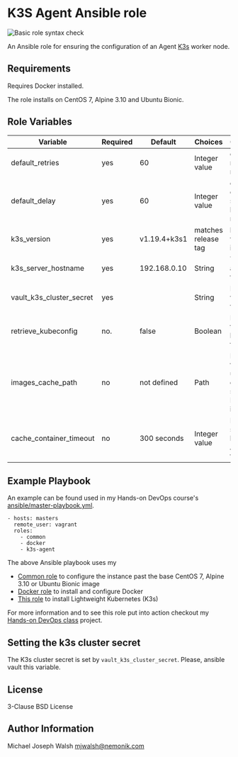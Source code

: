 # K3S Agent Ansible role

![Basic role syntax check](https://github.com/nemonik/k3s-agent-role/workflows/Basic%20role%20syntax%20check/badge.svg)

An Ansible role for ensuring the configuration of an Agent [K3s](https://k3s.io/) worker node.

## Requirements

Requires Docker installed.

The role installs on CentOS 7, Alpine 3.10 and Ubuntu Bionic.

## Role Variables

| Variable                 | Required | Default               | Choices             | Comments                                         |
|--------------------------|----------|-----------------------|---------------------|--------------------------------------------------|
| default_retries          | yes      | 60                    | Integer value       | default number of retries                        |
| default_delay            | yes      | 60                    | Integer value       | default delay in seconds between retries         |
| k3s_version              | yes      | v1.19.4+k3s1          | matches release tag | k3s version to install                           |
| k3s_server_hostname      | yes      | 192.168.0.10          | String              | The address of the server                        |
| vault_k3s_cluster_secret | yes      |                       | String              | Please, set via Ansible vault                    |
| retrieve_kubeconfig      | no.      | false                 | Boolean             | Retreive the kubeconfig file                     |
| images_cache_path        | no       | not defined           | Path                | Path to folder used to cache saved Docker images |            
| cache_container_timeout  | no       | 300 seconds           | Integer value       | Number of seconds before Ansible times out       |

## Example Playbook

An example can be found used in my Hands-on DevOps course's [ansible/master-playbook.yml](https://github.com/nemonik/hands-on-DevOps/blob/master/ansible/master-playbook.yml).

```
- hosts: masters
  remote_user: vagrant
  roles:
    - common
    - docker
    - k3s-agent
```

The above Ansible playbook uses my

- [Common role](https://github.com/nemonik/common-role) to configure the instance past the base CentOS 7, Alpine 3.10 or Ubuntu Bionic image
- [Docker role](https://github.com/nemonik/docker-role) to install and configure Docker
- [This role](https://github.com/nemonik/k3s-agent-role) to install Lightweight Kubernetes (K3s)

For more information and to see this role put into action checkout my [Hands-on DevOps class](https://github.com/nemonik/hands-on-DevOps) project.

## Setting the k3s cluster secret

The K3s cluster secret is set by `vault_k3s_cluster_secret`.  Please, ansible vault this variable.

## License

3-Clause BSD License

## Author Information

Michael Joseph Walsh <mjwalsh@nemonik.com>
